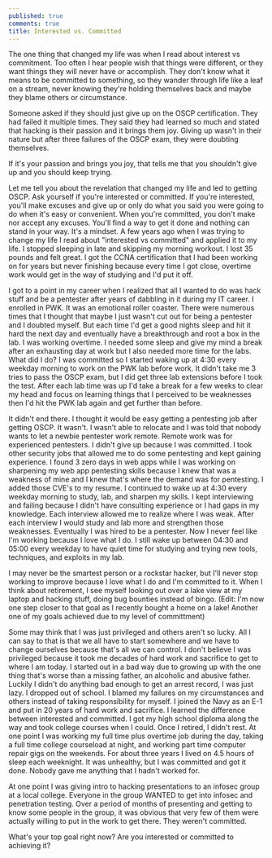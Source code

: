```yaml
---
published: true
comments: true
title: Interested vs. Committed
---
```

The one thing that changed my life was when I read about interest vs commitment. Too often I hear people wish that things were different, or they want things they will never have or accomplish. They don't know what it means to be committed to something, so they wander through life like a leaf on a stream, never knowing they're holding themselves back and maybe they blame others or circumstance.

Someone asked if they should just give up on the OSCP certification. They had failed it multiple times. They said they had learned so much and stated that hacking is their passion and it brings them joy. Giving up wasn't in their nature but after three failures of the OSCP exam, they were doubting themselves.

If it's your passion and brings you joy, that tells me that you shouldn't give up and you should keep trying.

Let me tell you about the revelation that changed my life and led to getting OSCP. Ask yourself if you're interested or committed. If you're interested, you'll make excuses and give up or only do what you said you were going to do when it's easy or convenient. When you're committed, you don't make nor accept any excuses. You'll find a way to get it done and nothing can stand in your way. It's a mindset. A few years ago when I was trying to change my life I read about "interested vs committed" and applied it to my life. I stopped sleeping in late and skipping my morning workout. I lost 35 pounds and felt great. I got the CCNA certification that I had been working on for years but never finishing because every time I got close, overtime work would get in the way of studying and I'd put it off.

I got to a point in my career when I realized that all I wanted to do was hack stuff and be a pentester after years of dabbling in it during my IT career. I enrolled in PWK. It was an emotional roller coaster. There were numerous times that I thought that maybe I just wasn't cut out for being a pentester and I doubted myself. But each time I'd get a good nights sleep and hit it hard the next day and eventually have a breakthrough and root a box in the lab. I was working overtime. I needed some sleep and give my mind a break after an exhausting day at work but I also needed more time for the labs. What did I do? I was committed so I started waking up at 4:30 every weekday morning to work on the PWK lab before work. It didn't take me 3 tries to pass the OSCP exam, but I did get three lab extensions before I took the test. After each lab time was up I'd take a break for a few weeks to clear my head and focus on learning things that I perceived to be weaknesses then I'd hit the PWK lab again and get further than before.

It didn't end there. I thought it would be easy getting a pentesting job after getting OSCP. It wasn't. I wasn't able to relocate and I was told that nobody wants to let a newbie pentester work remote. Remote work was for experienced pentesters. I didn't give up because I was committed. I took other security jobs that allowed me to do some pentesting and kept gaining experience. I found 3 zero days in web apps while I was working on sharpening my web app pentesting skills because I knew that was a weakness of mine and I knew that's where the demand was for pentesting. I added those CVE's to my resume. I continued to wake up at 4:30 every weekday morning to study, lab, and sharpen my skills. I kept interviewing and failing because I didn't have consulting experience or I had gaps in my knowledge. Each interview allowed me to realize where I was weak. After each interview I would study and lab more and strengthen those weaknesses. Eventually I was hired to be a pentester. Now I never feel like I'm working because I love what I do. I still wake up between 04:30 and 05:00 every weekday to have quiet time for studying and trying new tools, techniques, and exploits in my lab. 

I may never be the smartest person or a rockstar hacker, but I'll never stop working to improve because I love what I do and I'm committed to it. When I think about retirement, I see myself looking out over a lake view at my laptop and hacking stuff, doing bug bounties instead of bingo. (Edit: I'm now one step closer to that goal as I recently bought a home on a lake! Another one of my goals achieved due to my level of committment)

Some may think that I was just privileged and others aren't so lucky. All I can say to that is that we all have to start somewhere and we have to change ourselves because that's all we can control. I don't believe I was privileged because it took me decades of hard work and sacrifice to get to where I am today. I started out in a bad way due to growing up with the one thing that's worse than a missing father, an alcoholic and abusive father. Luckily I didn't do anything bad enough to get an arrest record, I was just lazy. I dropped out of school. I blamed my failures on my circumstances and others instead of taking responsibility for myself. I joined the Navy as an E-1 and put in 20 years of hard work and sacrifice. I learned the difference between interested and committed. I got my high school diploma along the way and took college courses when I could. Once I retired, I didn't rest. At one point I was working my full time plus overtime job during the day, taking a full time college courseload at night, and working part time computer repair gigs on the weekends. For about three years I lived on 4.5 hours of sleep each weeknight. It was unhealthy, but I was committed and got it done. Nobody gave me anything that I hadn't worked for.

At one point I was giving intro to hacking presentations to an infosec group at a local college. Everyone in the group WANTED to get into infosec and penetration testing. Over a period of months of presenting and getting to know some people in the group, it was obvious that very few of them were actually willing to put in the work to get there. They weren't committed.

What's your top goal right now? Are you interested or committed to achieving it?

